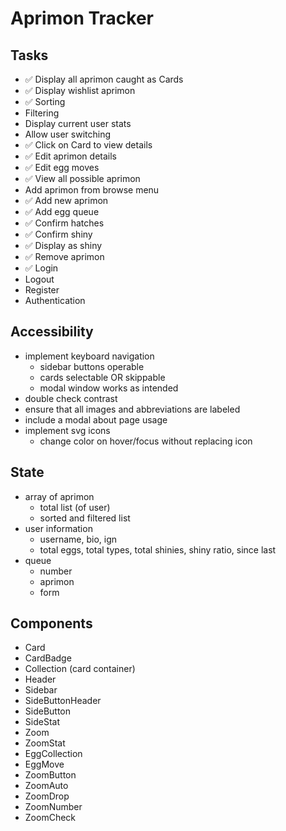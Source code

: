 # Aprimon Tracker

## Tasks
- ✅ Display all aprimon caught as Cards
- ✅ Display wishlist aprimon
- ✅ Sorting
- Filtering
- Display current user stats
- Allow user switching
- ✅ Click on Card to view details
- ✅ Edit aprimon details
- ✅ Edit egg moves
- ✅ View all possible aprimon
- Add aprimon from browse menu
- ✅ Add new aprimon
- ✅ Add egg queue
- ✅ Confirm hatches
- ✅ Confirm shiny
- ✅ Display as shiny
- ✅ Remove aprimon
- ✅ Login
- Logout
- Register
- Authentication

## Accessibility
- implement keyboard navigation
    - sidebar buttons operable
    - cards selectable OR skippable
    - modal window works as intended
- double check contrast
- ensure that all images and abbreviations are labeled
- include a modal about page usage
- implement svg icons
    - change color on hover/focus without replacing icon

## State
- array of aprimon
    - total list (of user)
    - sorted and filtered list
- user information
    - username, bio, ign
    - total eggs, total types, total shinies, shiny ratio, since last
- queue
    - number
    - aprimon
    - form

## Components
- Card
- CardBadge
- Collection (card container)
- Header
- Sidebar
- SideButtonHeader
- SideButton
- SideStat
- Zoom
- ZoomStat
- EggCollection
- EggMove
- ZoomButton
- ZoomAuto
- ZoomDrop
- ZoomNumber
- ZoomCheck
